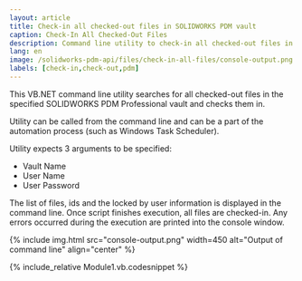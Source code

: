 ```yaml
---
layout: article
title: Check-in all checked-out files in SOLIDWORKS PDM vault
caption: Check-In All Checked-Out Files
description: Command line utility to check-in all checked-out files in SOLIDWORKS PDM vault
lang: en
image: /solidworks-pdm-api/files/check-in-all-files/console-output.png
labels: [check-in,check-out,pdm]
---
```

This VB.NET command line utility searches for all checked-out files in the specified SOLIDWORKS PDM Professional vault and checks them in.

Utility can be called from the command line and can be a part of the automation process (such as Windows Task Scheduler).

Utility expects 3 arguments to be specified:

* Vault Name
* User Name
* User Password

The list of files, ids and the locked by user information is displayed in the command line. Once script finishes execution, all files are checked-in. Any errors occurred during the execution are printed into the console window.

{% include img.html src="console-output.png" width=450 alt="Output of command line" align="center" %}

{% include_relative Module1.vb.codesnippet %}
